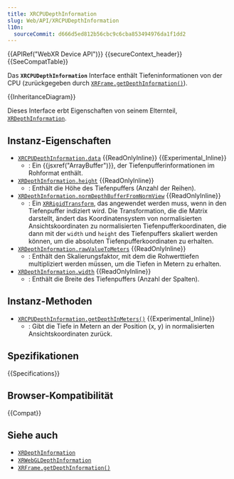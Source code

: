 ```yaml
---
title: XRCPUDepthInformation
slug: Web/API/XRCPUDepthInformation
l10n:
  sourceCommit: d666d5ed812b56cbc9c6cba853494976da1f1dd2
---
```


{{APIRef("WebXR Device API")}} {{secureContext_header}}{{SeeCompatTable}}

Das **`XRCPUDepthInformation`** Interface enthält Tiefeninformationen von der CPU (zurückgegeben durch [`XRFrame.getDepthInformation()`](/de/docs/Web/API/XRFrame/getDepthInformation)).

{{InheritanceDiagram}}

Dieses Interface erbt Eigenschaften von seinem Elternteil, [`XRDepthInformation`](/de/docs/Web/API/XRDepthInformation).

## Instanz-Eigenschaften

- [`XRCPUDepthInformation.data`](/de/docs/Web/API/XRCPUDepthInformation/data) {{ReadOnlyInline}} {{Experimental_Inline}}
  - : Ein {{jsxref("ArrayBuffer")}}, der Tiefenpufferinformationen im Rohformat enthält.
- [`XRDepthInformation.height`](/de/docs/Web/API/XRDepthInformation/height) {{ReadOnlyInline}}
  - : Enthält die Höhe des Tiefenpuffers (Anzahl der Reihen).
- [`XRDepthInformation.normDepthBufferFromNormView`](/de/docs/Web/API/XRDepthInformation/normDepthBufferFromNormView) {{ReadOnlyInline}}
  - : Ein [`XRRigidTransform`](/de/docs/Web/API/XRRigidTransform), das angewendet werden muss, wenn in den Tiefenpuffer indiziert wird. Die Transformation, die die Matrix darstellt, ändert das Koordinatensystem von normalisierten Ansichtskoordinaten zu normalisierten Tiefenpufferkoordinaten, die dann mit der `width` und `height` des Tiefenpuffers skaliert werden können, um die absoluten Tiefenpufferkoordinaten zu erhalten.
- [`XRDepthInformation.rawValueToMeters`](/de/docs/Web/API/XRDepthInformation/rawValueToMeters) {{ReadOnlyInline}}
  - : Enthält den Skalierungsfaktor, mit dem die Rohwerttiefen multipliziert werden müssen, um die Tiefen in Metern zu erhalten.
- [`XRDepthInformation.width`](/de/docs/Web/API/XRDepthInformation/width) {{ReadOnlyInline}}
  - : Enthält die Breite des Tiefenpuffers (Anzahl der Spalten).

## Instanz-Methoden

- [`XRCPUDepthInformation.getDepthInMeters()`](/de/docs/Web/API/XRCPUDepthInformation/getDepthInMeters) {{Experimental_Inline}}
  - : Gibt die Tiefe in Metern an der Position (x, y) in normalisierten Ansichtskoordinaten zurück.

## Spezifikationen

{{Specifications}}

## Browser-Kompatibilität

{{Compat}}

## Siehe auch

- [`XRDepthInformation`](/de/docs/Web/API/XRDepthInformation)
- [`XRWebGLDepthInformation`](/de/docs/Web/API/XRWebGLDepthInformation)
- [`XRFrame.getDepthInformation()`](/de/docs/Web/API/XRFrame/getDepthInformation)
